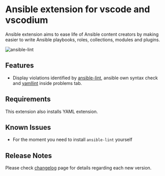 # Ansible extension for vscode and vscodium

Ansible extension aims to ease life of Ansible content creators by making
easier to write Ansible playbooks, roles, collections, modules and plugins.

![ansible-lint]([images/gh-social-preview.png](https://github.com/ansible-community/vscode-ansible/raw/master/images/gh-social-preview.png))

## Features

* Display violations identified by [ansible-lint](https://github.com/ansible-community/ansible-lint), ansible own syntax check and
[yamllint](https://github.com/adrienverge/yamllint) inside problems tab.

## Requirements

This extension also installs YAML extension.

## Known Issues

* For the  moment you need to install `ansible-lint` yourself

## Release Notes

Please check [changelog](https://marketplace.visualstudio.com/items/zbr.vscode-ansible/changelog) page for details regarding each new version.
